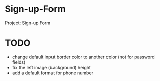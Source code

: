 # Sign-up-Form
Project: Sign-up Form

# TODO
- change default input border color to another color (not for password fields)
- fix the left image (background) height
- add a default format for phone number